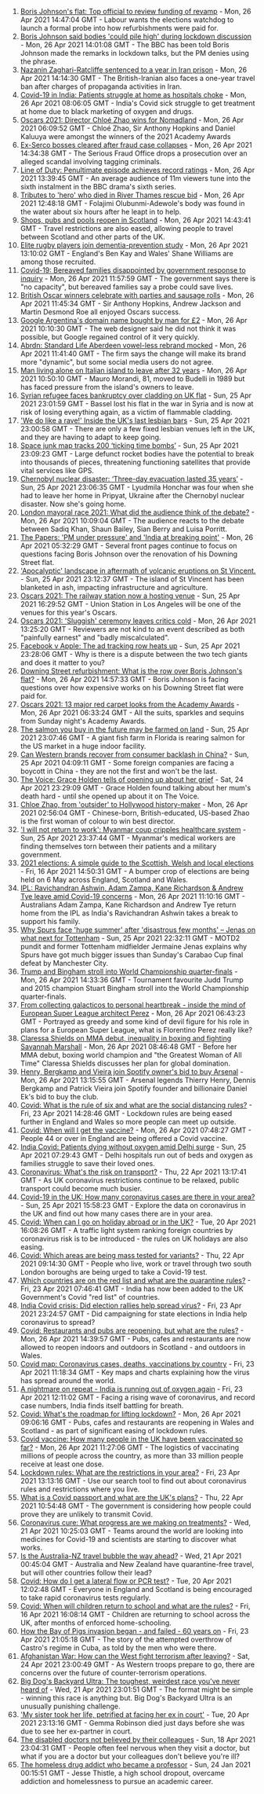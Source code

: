 1. [Boris Johnson's flat: Top official to review funding of revamp](https://www.bbc.co.uk/news/uk-politics-56883078) - Mon, 26 Apr 2021 14:47:04 GMT - Labour wants the elections watchdog to launch a formal probe into how refurbishments were paid for.
2. [Boris Johnson said bodies 'could pile high' during lockdown discussion](https://www.bbc.co.uk/news/uk-politics-56890714) - Mon, 26 Apr 2021 14:01:08 GMT - The BBC has been told Boris Johnson made the remarks in lockdown talks, but the PM denies using the phrase.
3. [Nazanin Zaghari-Ratcliffe sentenced to a year in Iran prison](https://www.bbc.co.uk/news/uk-56888938) - Mon, 26 Apr 2021 14:14:30 GMT - The British-Iranian also faces a one-year travel ban after charges of propaganda activities in Iran.
4. [Covid-19 in India: Patients struggle at home as hospitals choke](https://www.bbc.co.uk/news/world-asia-india-56882167) - Mon, 26 Apr 2021 08:06:05 GMT - India's Covid sick struggle to get treatment at home due to black marketing of oxygen and drugs.
5. [Oscars 2021: Director Chloé Zhao wins for Nomadland](https://www.bbc.co.uk/news/entertainment-arts-56884675) - Mon, 26 Apr 2021 06:09:52 GMT - Chloé Zhao, Sir Anthony Hopkins and Daniel Kaluuya were amongst the winners of the 2021 Academy Awards
6. [Ex-Serco bosses cleared after fraud case collapses](https://www.bbc.co.uk/news/uk-england-56890662) - Mon, 26 Apr 2021 14:34:38 GMT - The Serious Fraud Office drops a prosecution over an alleged scandal involving tagging criminals.
7. [Line of Duty: Penultimate episode achieves record ratings](https://www.bbc.co.uk/news/entertainment-arts-56889021) - Mon, 26 Apr 2021 13:39:45 GMT - An average audience of 11m viewers tune into the sixth instalment in the BBC drama's sixth series.
8. [Tributes to 'hero' who died in River Thames rescue bid](https://www.bbc.co.uk/news/uk-england-london-56879525) - Mon, 26 Apr 2021 12:48:18 GMT - Folajimi Olubunmi-Adewole's body was found in the water about six hours after he leapt in to help.
9. [Shops, pubs and pools reopen in Scotland](https://www.bbc.co.uk/news/uk-scotland-56878753) - Mon, 26 Apr 2021 14:43:41 GMT - Travel restrictions are also eased, allowing people to travel between Scotland and other parts of the UK.
10. [Elite rugby players join dementia-prevention study](https://www.bbc.co.uk/news/health-56888248) - Mon, 26 Apr 2021 13:10:02 GMT - England's Ben Kay and Wales' Shane Williams are among those recruited.
11. [Covid-19: Bereaved families disappointed by government response to inquiry](https://www.bbc.co.uk/news/uk-56886334) - Mon, 26 Apr 2021 11:57:59 GMT - The government says there is "no capacity", but bereaved families say a probe could save lives.
12. [British Oscar winners celebrate with parties and sausage rolls](https://www.bbc.co.uk/news/entertainment-arts-56886227) - Mon, 26 Apr 2021 11:45:34 GMT - Sir Anthony Hopkins, Andrew Jackson and Martin Desmond Roe all enjoyed Oscars success.
13. [Google Argentina's domain name bought by man for £2](https://www.bbc.co.uk/news/technology-56870270) - Mon, 26 Apr 2021 10:10:30 GMT - The web designer said he did not think it was possible, but Google regained control of it very quickly.
14. [Abrdn: Standard Life Aberdeen vowel-less rebrand mocked](https://www.bbc.co.uk/news/business-56888611) - Mon, 26 Apr 2021 11:41:40 GMT - The firm says the change will make its brand more "dynamic", but some social media users do not agree.
15. [Man living alone on Italian island to leave after 32 years](https://www.bbc.co.uk/news/world-europe-56885716) - Mon, 26 Apr 2021 10:50:10 GMT - Mauro Morandi, 81, moved to Budelli in 1989 but has faced pressure from the island's owners to leave.
16. [Syrian refugee faces bankruptcy over cladding on UK flat](https://www.bbc.co.uk/news/business-56778869) - Sun, 25 Apr 2021 23:01:59 GMT - Bassel lost his flat in the war in Syria and is now at risk of losing everything again, as a victim of flammable cladding.
17. ['We do like a rave!' Inside the UK's last lesbian bars](https://www.bbc.co.uk/news/uk-56866034) - Sun, 25 Apr 2021 23:00:58 GMT - There are only a few fixed lesbian venues left in the UK, and they are having to adapt to keep going.
18. [Space junk map tracks 200 ‘ticking time bombs’](https://www.bbc.co.uk/news/science-environment-56845104) - Sun, 25 Apr 2021 23:09:23 GMT - Large defunct rocket bodies have the potential to break into thousands of pieces, threatening functioning satellites that provide vital services like GPS.
19. [Chernobyl nuclear disaster: ‘Three-day evacuation lasted 35 years’](https://www.bbc.co.uk/news/world-europe-56864709) - Sun, 25 Apr 2021 23:06:35 GMT - Lyudmila Honchar was four when she had to leave her home in Pripyat, Ukraine after the Chernobyl nuclear disaster. Now she's going home.
20. [London mayoral race 2021: What did the audience think of the debate?](https://www.bbc.co.uk/news/uk-england-london-56831183) - Mon, 26 Apr 2021 10:09:04 GMT - The audience reacts to the debate between Sadiq Khan, Shaun Bailey, Sian Berry and Luisa Porritt.
21. [The Papers: 'PM under pressure' and 'India at breaking point'](https://www.bbc.co.uk/news/blogs-the-papers-56882822) - Mon, 26 Apr 2021 05:32:29 GMT - Several front pages continue to focus on questions facing Boris Johnson over the renovation of his Downing Street flat.
22. ['Apocalyptic' landscape in aftermath of volcanic eruptions on St Vincent.](https://www.bbc.co.uk/news/world-us-canada-56859335) - Sun, 25 Apr 2021 23:12:37 GMT - The island of St Vincent has been blanketed in ash, impacting infrastructure and agriculture.
23. [Oscars 2021: The railway station now a hosting venue](https://www.bbc.co.uk/news/world-us-canada-56859336) - Sun, 25 Apr 2021 16:29:52 GMT - Union Station in Los Angeles will be one of the venues for this year's Oscars.
24. [Oscars 2021: 'Sluggish' ceremony leaves critics cold](https://www.bbc.co.uk/news/entertainment-arts-56885646) - Mon, 26 Apr 2021 13:25:20 GMT - Reviewers are not kind to an event described as both "painfully earnest" and "badly miscalculated".
25. [Facebook v Apple: The ad tracking row heats up](https://www.bbc.co.uk/news/technology-56831241) - Sun, 25 Apr 2021 23:28:06 GMT - Why is there is a dispute between the two tech giants and does it matter to you?
26. [Downing Street refurbishment: What is the row over Boris Johnson's flat?](https://www.bbc.co.uk/news/uk-politics-56878663) - Mon, 26 Apr 2021 14:57:33 GMT - Boris Johnson is facing questions over how expensive works on his Downing Street flat were paid for.
27. [Oscars 2021: 13 major red carpet looks from the Academy Awards](https://www.bbc.co.uk/news/entertainment-arts-56864780) - Mon, 26 Apr 2021 06:33:24 GMT - All the suits, sparkles and sequins from Sunday night's Academy Awards.
28. [The salmon you buy in the future may be farmed on land](https://www.bbc.co.uk/news/business-56829129) - Sun, 25 Apr 2021 23:07:46 GMT - A giant fish farm in Florida is rearing salmon for the US market in a huge indoor facility.
29. [Can Western brands recover from consumer backlash in China?](https://www.bbc.co.uk/news/business-56598884) - Sun, 25 Apr 2021 04:09:11 GMT - Some foreign companies are facing a boycott in China - they are not the first and won't be the last.
30. [The Voice: Grace Holden tells of opening up about her grief](https://www.bbc.co.uk/news/uk-england-essex-56608101) - Sat, 24 Apr 2021 23:29:09 GMT - Grace Holden found talking about her mum's death hard - until she opened up about it on The Voice.
31. [Chloe Zhao, from 'outsider' to Hollywood history-maker](https://www.bbc.co.uk/news/entertainment-arts-56828748) - Mon, 26 Apr 2021 02:56:04 GMT - Chinese-born, British-educated, US-based Zhao is the first woman of colour to win best director.
32. ['I will not return to work': Myanmar coup cripples healthcare system](https://www.bbc.co.uk/news/world-asia-56827116) - Sun, 25 Apr 2021 23:37:44 GMT - Myanmar's medical workers are finding themselves torn between their patients and a military government.
33. [2021 elections: A simple guide to the Scottish, Welsh and local elections](https://www.bbc.co.uk/news/uk-politics-56286643) - Fri, 16 Apr 2021 14:50:31 GMT - A bumper crop of elections are being held on 6 May across England, Scotland and Wales.
34. [IPL: Ravichandran Ashwin, Adam Zampa, Kane Richardson & Andrew Tye leave amid Covid-19 concerns](https://www.bbc.co.uk/sport/cricket/56884815) - Mon, 26 Apr 2021 11:10:16 GMT - Australians Adam Zampa, Kane Richardson and Andrew Tye return home from the IPL as India's Ravichandran Ashwin takes a break to support his family.
35. [Why Spurs face 'huge summer' after 'disastrous few months' – Jenas on what next for Tottenham](https://www.bbc.co.uk/sport/football/56881662) - Sun, 25 Apr 2021 22:32:11 GMT - MOTD2 pundit and former Tottenham midfielder Jermaine Jenas explains why Spurs have got much bigger issues than Sunday's Carabao Cup final defeat by Manchester City.
36. [Trump and Bingham stroll into World Championship quarter-finals](https://www.bbc.co.uk/sport/snooker/56889968) - Mon, 26 Apr 2021 14:33:36 GMT - Tournament favourite Judd Trump and 2015 champion Stuart Bingham stroll into the World Championship quarter-finals.
37. [From collecting galacticos to personal heartbreak - inside the mind of European Super League architect Perez](https://www.bbc.co.uk/sport/football/56873046) - Mon, 26 Apr 2021 06:43:23 GMT - Portrayed as greedy and some kind of devil figure for his role in plans for a European Super League, what is Florentino Perez really like?
38. [Claressa Shields on MMA debut, inequality in boxing and fighting Savannah Marshall](https://www.bbc.co.uk/sport/boxing/56775748) - Mon, 26 Apr 2021 08:46:48 GMT - Before her MMA debut, boxing world champion and "the Greatest Woman of All Time" Claressa Shields discusses her plan for global domination.
39. [Henry, Bergkamp and Vieira join Spotify owner's bid to buy Arsenal](https://www.bbc.co.uk/sport/football/56890624) - Mon, 26 Apr 2021 13:15:55 GMT - Arsenal legends Thierry Henry, Dennis Bergkamp and Patrick Vieira join Spotify founder and billionaire Daniel Ek's bid to buy the club.
40. [Covid: What is the rule of six and what are the social distancing rules?](https://www.bbc.co.uk/news/uk-51506729) - Fri, 23 Apr 2021 14:28:46 GMT - Lockdown rules are being eased further in England and Wales so more people can meet up outside.
41. [Covid: When will I get the vaccine?](https://www.bbc.co.uk/news/health-55045639) - Mon, 26 Apr 2021 07:48:27 GMT - People 44 or over in England are being offered a Covid vaccine.
42. [India Covid: Patients dying without oxygen amid Delhi surge](https://www.bbc.co.uk/news/56876695) - Sun, 25 Apr 2021 07:29:43 GMT - Delhi hospitals run out of beds and oxygen as families struggle to save their loved ones.
43. [Coronavirus: What's the risk on transport?](https://www.bbc.co.uk/news/health-51736185) - Thu, 22 Apr 2021 13:17:41 GMT - As UK coronavirus restrictions continue to be relaxed, public transport could become much busier.
44. [Covid-19 in the UK: How many coronavirus cases are there in your area?](https://www.bbc.co.uk/news/uk-51768274) - Sun, 25 Apr 2021 15:58:23 GMT - Explore the data on coronavirus in the UK and find out how many cases there are in your area.
45. [Covid: When can I go on holiday abroad or in the UK?](https://www.bbc.co.uk/news/explainers-52646738) - Tue, 20 Apr 2021 16:08:26 GMT - A traffic light system ranking foreign countries by coronavirus risk is to be introduced - the rules on UK holidays are also easing.
46. [Covid: Which areas are being mass tested for variants?](https://www.bbc.co.uk/news/explainers-54872039) - Thu, 22 Apr 2021 09:14:30 GMT - People who live, work or travel through two south London boroughs are being urged to take a Covid-19 test.
47. [Which countries are on the red list and what are the quarantine rules?](https://www.bbc.co.uk/news/explainers-52544307) - Fri, 23 Apr 2021 07:46:41 GMT - India has now been added to the UK Government's Covid "red list" of countries.
48. [India Covid crisis: Did election rallies help spread virus?](https://www.bbc.co.uk/news/56858980) - Fri, 23 Apr 2021 23:24:57 GMT - Did campaigning for state elections in India help coronavirus to spread?
49. [Covid: Restaurants and pubs are reopening, but what are the rules?](https://www.bbc.co.uk/news/business-52977388) - Mon, 26 Apr 2021 14:39:57 GMT - Pubs, cafes and restaurants are now allowed to reopen indoors and outdoors in Scotland - and outdoors in Wales.
50. [Covid map: Coronavirus cases, deaths, vaccinations by country](https://www.bbc.co.uk/news/world-51235105) - Fri, 23 Apr 2021 11:18:34 GMT - Key maps and charts explaining how the virus has spread around the world.
51. [A nightmare on repeat - India is running out of oxygen again](https://www.bbc.co.uk/news/uk-56841381) - Fri, 23 Apr 2021 12:11:02 GMT - Facing a rising wave of coronavirus, and record case numbers, India finds itself battling for breath.
52. [Covid: What's the roadmap for lifting lockdown?](https://www.bbc.co.uk/news/explainers-52530518) - Mon, 26 Apr 2021 09:06:16 GMT - Pubs, cafes and restaurants are reopening in Wales and Scotland - as part of significant easing of lockdown rules.
53. [Covid vaccine: How many people in the UK have been vaccinated so far?](https://www.bbc.co.uk/news/health-55274833) - Mon, 26 Apr 2021 11:27:06 GMT - The logistics of vaccinating millions of people across the country, as more than 33 million people receive at least one dose.
54. [Lockdown rules: What are the restrictions in your area?](https://www.bbc.co.uk/news/uk-54373904) - Fri, 23 Apr 2021 13:13:16 GMT - Use our search tool to find out about coronavirus rules and restrictions where you live.
55. [What is a Covid passport and what are the UK's plans?](https://www.bbc.co.uk/news/explainers-55718553) - Thu, 22 Apr 2021 10:54:48 GMT - The government is considering how people could prove they are unlikely to transmit Covid.
56. [Coronavirus cure: What progress are we making on treatments?](https://www.bbc.co.uk/news/health-52354520) - Wed, 21 Apr 2021 10:25:03 GMT - Teams around the world are looking into medicines for Covid-19 and scientists are starting to discover what works.
57. [Is the Australia-NZ travel bubble the way ahead?](https://www.bbc.co.uk/news/business-56796943) - Wed, 21 Apr 2021 00:45:04 GMT - Australia and New Zealand have quarantine-free travel, but will other countries follow their lead?
58. [Covid: How do I get a lateral flow or PCR test?](https://www.bbc.co.uk/news/health-51943612) - Tue, 20 Apr 2021 12:02:48 GMT - Everyone in England and Scotland is being encouraged to take rapid coronavirus tests regularly.
59. [Covid: When will children return to school and what are the rules?](https://www.bbc.co.uk/news/education-51643556) - Fri, 16 Apr 2021 16:08:14 GMT - Children are returning to school across the UK, after months of enforced home-schooling.
60. [How the Bay of Pigs invasion began - and failed - 60 years on](https://www.bbc.co.uk/news/world-us-canada-56808455) - Fri, 23 Apr 2021 21:05:18 GMT - The story of the attempted overthrow of Castro's regime in Cuba, as told by the men who were there.
61. [Afghanistan War: How can the West fight terrorism after leaving?](https://www.bbc.co.uk/news/world-asia-56860781) - Sat, 24 Apr 2021 23:00:49 GMT - As Western troops prepare to go, there are concerns over the future of counter-terrorism operations.
62. [Big Dog's Backyard Ultra: The toughest, weirdest race you've never heard of](https://www.bbc.co.uk/sport/56720358) - Wed, 21 Apr 2021 23:01:51 GMT - The format might be simple - winning this race is anything but. Big Dog's Backyard Ultra is an unusually punishing challenge.
63. ['My sister took her life, petrified at facing her ex in court'](https://www.bbc.co.uk/news/uk-56539465) - Tue, 20 Apr 2021 23:13:16 GMT - Gemma Robinson died just days before she was due to see her ex-partner in court.
64. [The disabled doctors not believed by their colleagues](https://www.bbc.co.uk/news/disability-56244376) - Sun, 18 Apr 2021 23:04:31 GMT - People often feel nervous when they visit a doctor, but what if you are a doctor but your colleagues don't believe you're ill?
65. [The homeless drug addict who became a professor](https://www.bbc.co.uk/news/stories-55559382) - Sun, 24 Jan 2021 00:15:51 GMT - Jesse Thistle, a high school dropout, overcame addiction and homelessness to pursue an academic career.
